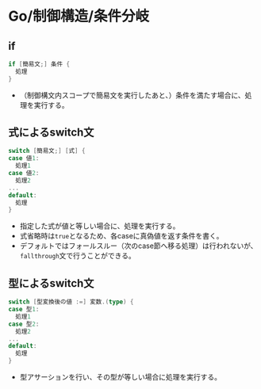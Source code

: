 # Go/制御構造/条件分岐

## if

```go
if [簡易文;] 条件 {
  処理
}
```

- （制御構文内スコープで簡易文を実行したあと、）条件を満たす場合に、処理を実行する。

## 式によるswitch文

```go
switch [簡易文;] [式] {
case 値1:
  処理1
case 値2:
  処理2
...
default:
  処理
}
```

- 指定した式が値と等しい場合に、処理を実行する。
- 式省略時は`true`となるため、各caseに真偽値を返す条件を書く。
- デフォルトではフォールスルー（次のcase節へ移る処理）は行われないが、`fallthrough`文で行うことができる。

## 型によるswitch文

```go
switch [型変換後の値 :=] 変数.(type) {
case 型1:
  処理1
case 型2:
  処理2
...
default:
  処理
}
```

- 型アサーションを行い、その型が等しい場合に処理を実行する。
